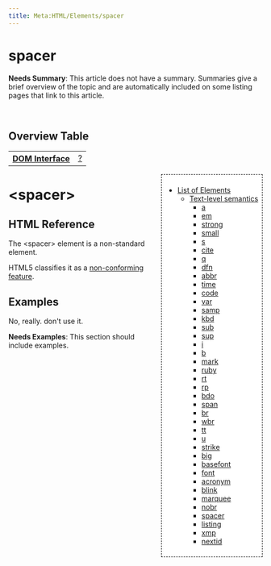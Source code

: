 ```yaml
---
title: Meta:HTML/Elements/spacer
---
```

<h1><span class="mw-headline" id="spacer">spacer</span></h1>
<div class="editors-only">
<p><b>Needs Summary</b>:   This article does not have a summary. Summaries give a brief overview of the topic and are automatically included on some listing pages that link to this article. 
</p>
</div>
<p><br />
</p>
<h2><span class="mw-headline" id="Overview_Table">Overview Table</span></h2>
<table class="wikitable">
<tr>
<th> <a href="/wiki/dom/interface" title="dom/interface"> DOM Interface</a>
</th>
<td> <a href="/w/index.php?title=%3F&amp;action=edit&amp;redlink=1" class="new" title="? (page does not exist)">?</a>
</td></tr></table>
<div style="float: right;background: white;border:1px dashed black;padding: 1ex;margin-left:1ex;">
<ul><li> <a href="/w/index.php?title=HTML/Elements&amp;action=edit&amp;redlink=1" class="new" title="HTML/Elements (page does not exist)">List of Elements</a>
<ul><li> <a href="/w/index.php?title=HTML/Elements&amp;action=edit&amp;redlink=1" class="new" title="HTML/Elements (page does not exist)">Text-level semantics</a>
<ul><li> <a href="/w/index.php?title=HTML/Elements/a&amp;action=edit&amp;redlink=1" class="new" title="HTML/Elements/a (page does not exist)">a</a></li>
<li> <a href="/w/index.php?title=HTML/Elements/em&amp;action=edit&amp;redlink=1" class="new" title="HTML/Elements/em (page does not exist)">em</a></li>
<li> <a href="/w/index.php?title=HTML/Elements/strong&amp;action=edit&amp;redlink=1" class="new" title="HTML/Elements/strong (page does not exist)">strong</a></li>
<li> <a href="/w/index.php?title=HTML/Elements/small&amp;action=edit&amp;redlink=1" class="new" title="HTML/Elements/small (page does not exist)">small</a></li>
<li> <a href="/w/index.php?title=HTML/Elements/s&amp;action=edit&amp;redlink=1" class="new" title="HTML/Elements/s (page does not exist)">s</a></li>
<li> <a href="/w/index.php?title=HTML/Elements/cite&amp;action=edit&amp;redlink=1" class="new" title="HTML/Elements/cite (page does not exist)">cite</a></li>
<li> <a href="/w/index.php?title=HTML/Elements/q&amp;action=edit&amp;redlink=1" class="new" title="HTML/Elements/q (page does not exist)">q</a></li>
<li> <a href="/w/index.php?title=HTML/Elements/dfn&amp;action=edit&amp;redlink=1" class="new" title="HTML/Elements/dfn (page does not exist)">dfn</a></li>
<li> <a href="/w/index.php?title=HTML/Elements/abbr&amp;action=edit&amp;redlink=1" class="new" title="HTML/Elements/abbr (page does not exist)">abbr</a></li>
<li> <a href="/w/index.php?title=HTML/Elements/time&amp;action=edit&amp;redlink=1" class="new" title="HTML/Elements/time (page does not exist)">time</a></li>
<li> <a href="/w/index.php?title=HTML/Elements/code&amp;action=edit&amp;redlink=1" class="new" title="HTML/Elements/code (page does not exist)">code</a></li>
<li> <a href="/w/index.php?title=HTML/Elements/var&amp;action=edit&amp;redlink=1" class="new" title="HTML/Elements/var (page does not exist)">var</a></li>
<li> <a href="/w/index.php?title=HTML/Elements/samp&amp;action=edit&amp;redlink=1" class="new" title="HTML/Elements/samp (page does not exist)">samp</a></li>
<li> <a href="/w/index.php?title=HTML/Elements/kbd&amp;action=edit&amp;redlink=1" class="new" title="HTML/Elements/kbd (page does not exist)">kbd</a></li>
<li> <a href="/w/index.php?title=HTML/Elements/sub&amp;action=edit&amp;redlink=1" class="new" title="HTML/Elements/sub (page does not exist)">sub</a></li>
<li> <a href="/w/index.php?title=HTML/Elements/sup&amp;action=edit&amp;redlink=1" class="new" title="HTML/Elements/sup (page does not exist)">sup</a></li>
<li> <a href="/w/index.php?title=HTML/Elements/i&amp;action=edit&amp;redlink=1" class="new" title="HTML/Elements/i (page does not exist)">i</a></li>
<li> <a href="/w/index.php?title=HTML/Elements/b&amp;action=edit&amp;redlink=1" class="new" title="HTML/Elements/b (page does not exist)">b</a></li>
<li> <a href="/w/index.php?title=HTML/Elements/mark&amp;action=edit&amp;redlink=1" class="new" title="HTML/Elements/mark (page does not exist)">mark</a></li>
<li> <a href="/w/index.php?title=HTML/Elements/ruby&amp;action=edit&amp;redlink=1" class="new" title="HTML/Elements/ruby (page does not exist)">ruby</a></li>
<li> <a href="/w/index.php?title=HTML/Elements/rt&amp;action=edit&amp;redlink=1" class="new" title="HTML/Elements/rt (page does not exist)">rt</a></li>
<li> <a href="/w/index.php?title=HTML/Elements/rp&amp;action=edit&amp;redlink=1" class="new" title="HTML/Elements/rp (page does not exist)">rp</a></li>
<li> <a href="/w/index.php?title=HTML/Elements/bdo&amp;action=edit&amp;redlink=1" class="new" title="HTML/Elements/bdo (page does not exist)">bdo</a></li>
<li> <a href="/w/index.php?title=HTML/Elements/span&amp;action=edit&amp;redlink=1" class="new" title="HTML/Elements/span (page does not exist)">span</a></li>
<li> <a href="/w/index.php?title=HTML/Elements/br&amp;action=edit&amp;redlink=1" class="new" title="HTML/Elements/br (page does not exist)">br</a></li>
<li> <a href="/w/index.php?title=HTML/Elements/wbr&amp;action=edit&amp;redlink=1" class="new" title="HTML/Elements/wbr (page does not exist)">wbr</a></li>
<li> <a href="/w/index.php?title=HTML/Elements/tt&amp;action=edit&amp;redlink=1" class="new" title="HTML/Elements/tt (page does not exist)">tt</a></li>
<li> <a href="/w/index.php?title=HTML/Elements/u&amp;action=edit&amp;redlink=1" class="new" title="HTML/Elements/u (page does not exist)">u</a></li>
<li> <a href="/w/index.php?title=HTML/Elements/strike&amp;action=edit&amp;redlink=1" class="new" title="HTML/Elements/strike (page does not exist)">strike</a></li>
<li> <a href="/w/index.php?title=HTML/Elements/big&amp;action=edit&amp;redlink=1" class="new" title="HTML/Elements/big (page does not exist)">big</a></li>
<li> <a href="/w/index.php?title=HTML/Elements/basefont&amp;action=edit&amp;redlink=1" class="new" title="HTML/Elements/basefont (page does not exist)">basefont</a></li>
<li> <a href="/w/index.php?title=HTML/Elements/font&amp;action=edit&amp;redlink=1" class="new" title="HTML/Elements/font (page does not exist)">font</a></li>
<li> <a href="/w/index.php?title=HTML/Elements/acronym&amp;action=edit&amp;redlink=1" class="new" title="HTML/Elements/acronym (page does not exist)">acronym</a></li>
<li> <a href="/w/index.php?title=HTML/Elements/blink&amp;action=edit&amp;redlink=1" class="new" title="HTML/Elements/blink (page does not exist)">blink</a></li>
<li> <a href="/w/index.php?title=HTML/Elements/marquee&amp;action=edit&amp;redlink=1" class="new" title="HTML/Elements/marquee (page does not exist)">marquee</a></li>
<li> <a href="/w/index.php?title=HTML/Elements/nobr&amp;action=edit&amp;redlink=1" class="new" title="HTML/Elements/nobr (page does not exist)">nobr</a></li>
<li> <a href="/w/index.php?title=HTML/Elements/spacer&amp;action=edit&amp;redlink=1" class="new" title="HTML/Elements/spacer (page does not exist)">spacer</a></li>
<li> <a href="/w/index.php?title=HTML/Elements/listing&amp;action=edit&amp;redlink=1" class="new" title="HTML/Elements/listing (page does not exist)">listing</a></li>
<li> <a href="/w/index.php?title=HTML/Elements/xmp&amp;action=edit&amp;redlink=1" class="new" title="HTML/Elements/xmp (page does not exist)">xmp</a></li>
<li> <a href="/w/index.php?title=HTML/Elements/nextid&amp;action=edit&amp;redlink=1" class="new" title="HTML/Elements/nextid (page does not exist)">nextid</a></li></ul></li></ul></li></ul>
</div>
<h1><span class="mw-headline" id=".3Cspacer.3E">&lt;spacer&gt;</span></h1>
<h2><span class="mw-headline" id="HTML_Reference">HTML Reference</span></h2>
<p>The &lt;spacer&gt; element is a non-standard element.
</p><p>HTML5 classifies it as a <a rel="nofollow" class="external text" href="http://www.w3.org/TR/html5/obsolete.html#obsolete">non-conforming feature</a>.
</p>
<h2><span class="mw-headline" id="Examples">Examples</span></h2>
<p>No, really. don't use it.
</p>
<div class="editors-only">
<p><b>Needs Examples</b>:  This section should include examples. 
</p>
</div>
<div class="attribution">
<p><br />
</p><p><br />
</p>
</div>

<!-- Saved in parser cache with key wpwiki:pcache:idhash:862-0!*!0!!*!*!*!esi=1 and timestamp 20150731181453 and revision id 5536
 -->
